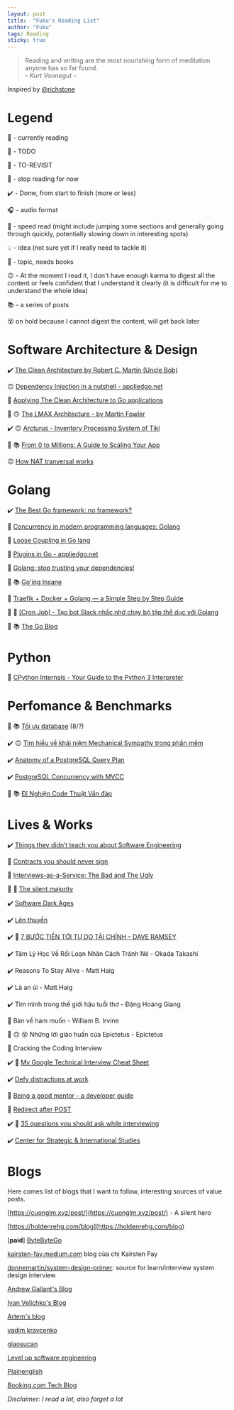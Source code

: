 ```yaml
---
layout: post
title:  "Fuku's Reading List"
author: "Fuku"
tags: Reading
sticky: true
---
```


<blockquote class="blockquote">
    <div class="quote-content">Reading and writing are the most nourishing form of meditation anyone has so far found.</div>
    <footer class="blockquote-footer"><cite title="Source Title">- Kurt Vonnegut -</cite></footer>
</blockquote>

Inspired by [@richstone](https://richstone.io/reading-list/)

# Legend

:eyes: - currently reading

:memo: - TODO

:arrows_counterclockwise: - TO-REVISIT

:put_litter_in_its_place: - stop reading for now

:heavy_check_mark: - Donw, from start to finish (more or less)

:headphones: - audio format

:runner: - speed read (might include jumping some sections and generally going through quickly, potentially slowing down in interesting spots)

:bulb: - idea (not sure yet if I really need to tackle it)

:thinking: - topic, needs books

:upside_down_face: - At the moment I read it, I don't have enough karma to digest all the content or feels confident that I understand it clearly (it is difficult for me to understand the whole idea)

:books: - a series of posts

:dizzy_face: on hold because I cannot digest the content, will get back later

# Software Architecture & Design

:heavy_check_mark: [The Clean Architecture by Robert C. Martin (Uncle Bob)](https://blog.cleancoder.com/uncle-bob/2012/08/13/the-clean-architecture.html)

:upside_down_face: [Dependency Injection in a nutshell - appliedgo.net](https://appliedgo.net/di/)

:memo: [Applying The Clean Architecture to Go applications](https://manuel.kiessling.net/2012/09/28/applying-the-clean-architecture-to-go-applications/)

:memo: :upside_down_face: [The LMAX Architecture - by Martin Fowler](https://martinfowler.com/articles/lmax.html)

:heavy_check_mark: :upside_down_face: [Arcturus - Inventory Processing System of Tiki](https://engineering.tiki.vn/arcturus-inventory-processing-system/)

:memo: :books: [From 0 to Millions: A Guide to Scaling Your App](https://blog.bytebytego.com/p/from-0-to-millions-a-guide-to-scaling)

:upside_down_face: [How NAT tranversal works](https://tailscale.com/blog/how-nat-traversal-works)

# Golang

:heavy_check_mark: [The Best Go framework: no framework?](https://threedots.tech/post/best-go-framework/)

:memo: [Concurrency in modern programming languages: Golang](https://deepu.tech/concurrency-in-modern-languages-go/)

:memo: [Loose Coupling in Go lang](https://8thlight.com/blog/javier-saldana/2015/02/06/loose-coupling-in-go-lang.html)

:memo: [Plugins in Go - appliedgo.net](https://appliedgo.net/plugins/)

:memo: [Golang: stop trusting your dependencies!](https://medium.com/m/global-identity?redirectUrl=https%3A%2F%2Fitnext.io%2Fgolang-stop-trusting-your-dependencies-a4c916533b04)

:eyes: :books: [Go'ing Insane](https://jesseduffield.com/Gos-Shortcomings-5/)

:memo: [Traefik + Docker + Golang — a Simple Step by Step Guide](https://medium0.com/@saadali.ics/traefik-docker-golang-a-simple-step-by-step-guide-4a61fd0e35d)

:memo: :eyes: [[Cron Job] - Tạo bot Slack nhắc nhở chạy bộ tập thể dục với Golang](https://viblo.asia/p/cron-job-tao-bot-slack-nhac-nho-chay-bo-tap-the-duc-voi-golang-5pPLk0GyVRZ?fbclid=IwAR3w0ROudxvHL9_LVJSzKckJDee7JRutflCDMIrUqLMp1KqXSS_iiU788fo)

:memo: :books: [The Go Blog](https://go.dev/blog/)

# Python

:memo: [CPython Internals - Your Guide to the Python 3 Interpreter](https://calibre.leishi.io/read/59/epub)

# Perfomance & Benchmarks

:eyes: :books: [Tối ưu database](https://viblo.asia/s/toi-uu-database-DVK2jDrnKLj) (8/?)

:heavy_check_mark: :upside_down_face: [Tìm hiểu về khái niệm Mechanical Sympathy trong phần mềm](https://batnamv.medium.com/t%C3%ACm-hi%E1%BB%83u-v%E1%BB%81-kh%C3%A1i-ni%E1%BB%87m-mechanical-sympathy-v%C3%A0-b%E1%BB%99-th%C6%B0-vi%E1%BB%87n-lmax-disruptor-4d553dc7fa55)

:heavy_check_mark: [Anatomy of a PostgreSQL Query Plan](https://arctype.com/blog/postgresql-query-plan-anatomy/)

:heavy_check_mark: [PostgreSQL Concurrency with MVCC](https://devcenter.heroku.com/articles/postgresql-concurrency)

:memo: :books: [Đĩ Nghiện Code Thuật Vấn đáp](https://viblo.asia/s/di-nghien-code-thuat-van-dap-JzKmg8nPl9N)

# Lives & Works

:heavy_check_mark: [Things they didn’t teach you about Software Engineering](https://vadimkravcenko.com/shorts/things-they-didnt-teach-you/)

:memo: [Contracts you should never sign](https://vadimkravcenko.com/shorts/contracts-you-should-never-sign/)

:memo: [Interviews-as-a-Service: The Bad and The Ugly](https://vadimkravcenko.com/shorts/interviews-as-a-service/)

:memo: :arrows_counterclockwise: [The silent majority](https://vadimkravcenko.com/shorts/the-silent-majority/)

:heavy_check_mark: [Software Dark Ages](https://threedots.tech/post/software-dark-ages/)

:heavy_check_mark: [Lên thuyền](https://viblo.asia/p/len-thuyen-gwd43B83VX9)

:heavy_check_mark: :arrows_counterclockwise: [7 BƯỚC TIẾN TỚI TỰ DO TÀI CHÍNH – DAVE RAMSEY](https://thepresentwriter.com/7-buoc-tien-toi-tu-do-tai-chinh-dave-ramsey/)

:heavy_check_mark: Tâm Lý Học Về Rối Loạn Nhân Cách Tránh Né - Okada Takashi

:heavy_check_mark: Reasons To Stay Alive - Matt Haig

:heavy_check_mark: Là an ủi - Matt Haig

:heavy_check_mark: Tìm mình trong thế giới hậu tuổi thơ - Đặng Hoàng Giang

:eyes: Bàn về ham muốn - William B. Irvine

:eyes: :upside_down_face: :dizzy_face: Những lời giáo huấn của Epictetus - Epictetus

:memo: Cracking the Coding Interview

:heavy_check_mark: :arrows_counterclockwise: [My Google Technical Interview Cheat Sheet](https://dev.to/elliot/my-google-technical-interview-cheat-sheet-1lbd)

:heavy_check_mark: [Defy distractions at work](https://kairsten-fay.medium.com/defy-distractions-at-work-5debcf571b9e)

:eyes: [Being a good mentor - a developer guide](https://vadimkravcenko.com/shorts/good-mentor/)

:eyes: [Redirect after POST](https://www.theserverside.com/news/1365146/Redirect-After-Post)

:heavy_check_mark: :arrows_counterclockwise: [35 questions you should ask while interviewing](https://levelupsoftwareengineering.substack.com/p/35-questions-to-ask-while-interviewing)

:heavy_check_mark: [Center for Strategic & International Studies](https://www.csis.org)



# Blogs

Here comes list of blogs that I want to follow, interesting sources of value posts.

[https://cuonglm.xyz/post/](https://cuonglm.xyz/post/) - A silent hero

[https://holdenrehg.com/blog](https://holdenrehg.com/blog)

[**paid**] [ByteByteGo](https://blog.bytebytego.com/)

[kairsten-fay.medium.com](https://kairsten-fay.medium.com/) blog của chị Kairsten Fay

[donnemartin/system-design-primer](https://github.com/donnemartin/system-design-primer): source for learn/interview system design interview

[Andrew Gallant's Blog](https://blog.burntsushi.net/)

[Ivan Velichko's Blog](https://iximiuz.com/en/)

[Artem's blog](https://redd.one/blog)

[vadim kravcenko](https://vadimkravcenko.com/)

[giaosucan](https://www.giaosucan.com/)

[Level up software engineering](https://levelupsoftwareengineering.substack.com/)

[Plainenglish](https://plainenglish.io/)

[Booking.com Tech Blog](https://blog.booking.com/)

_Disclaimer: I read a lot, also forget a lot_